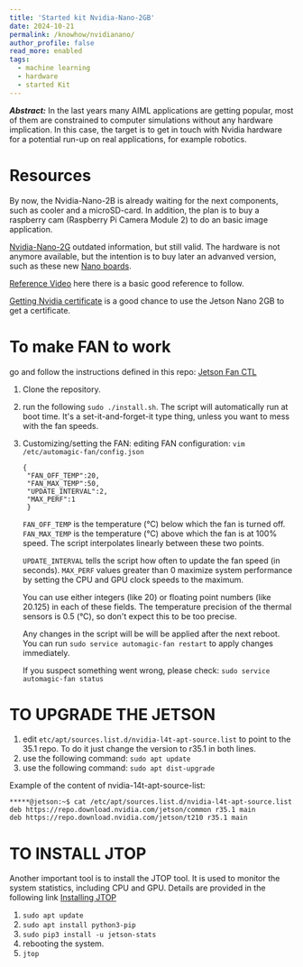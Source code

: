 ```yaml
---
title: 'Started kit Nvidia-Nano-2GB'
date: 2024-10-21
permalink: /knowhow/nvidianano/
author_profile: false
read_more: enabled
tags:
  - machine learning
  - hardware
  - started Kit
---
```


***Abstract:*** In the last years many AIML applications are getting popular, most of them are constrained to computer simulations without any hardware implication. In this case, the target is to get in touch with Nvidia hardware for a potential run-up on real applications, for example robotics. 

Resources
======

By now, the Nvidia-Nano-2B is already waiting for the next components, such as cooler and a microSD-card. In addition, the plan is to buy a raspberry cam (Raspberry Pi Camera Module 2) to do an basic image application. 

[Nvidia-Nano-2G](https://developer.nvidia.com/embedded/learn/get-started-jetson-nano-2gb-devkit) outdated information, but still valid. The hardware is not anymore available, but the intention is to buy later an advanved version, such as these new [Nano boards](https://developer.nvidia.com/buy-jetson?product=all&location=FI).

[Reference Video](https://www.youtube.com/watch?v=1BneqPdEhMM) here there is a basic good reference to follow.

[Getting Nvidia certificate](https://developer.nvidia.com/embedded/learn/jetson-ai-certification-programs#jetson_ai_ambassador) is a good chance to use the Jetson Nano 2GB to get a certificate.


To make FAN to work
======

go and follow the instructions defined in this repo: [Jetson Fan CTL](https://github.com/pyrestone/jetson-fan-ctl)

1. Clone the repository.
2. run the following ```sudo ./install.sh```. The script will automatically run at boot time. It's a set-it-and-forget-it type thing, unless you want to mess with the fan speeds.

2. Customizing/setting the FAN: editing FAN configuration: ```vim /etc/automagic-fan/config.json```
   ```
   {
	"FAN_OFF_TEMP":20,
	"FAN_MAX_TEMP":50,
	"UPDATE_INTERVAL":2,
	"MAX_PERF":1
	}
   ```
   
   ```FAN_OFF_TEMP``` is the temperature (°C) below which the fan is turned off.
	```FAN_MAX_TEMP``` is the temperature (°C) above which the fan is at 100% speed.
	The script interpolates linearly between these two points.

	```UPDATE_INTERVAL``` tells the script how often to update the fan speed (in seconds).
	```MAX_PERF``` values greater than 0 maximize system performance by setting the CPU and GPU clock speeds to the maximum.

	You can use either integers (like 20) or floating point numbers (like 20.125) in each of these fields.
	The temperature precision of the thermal sensors is 0.5 (°C), so don't expect this to be too precise.

	Any changes in the script will be will be applied after the next reboot.
	You can run
	```sudo service automagic-fan restart```
	to apply changes immediately.

	If you suspect something went wrong, please check: ```sudo service automagic-fan status```



TO UPGRADE THE JETSON
======

1. edit ```etc/apt/sources.list.d/nvidia-l4t-apt-source.list``` to point to the 35.1 repo. To do it just change the version to r35.1 in both lines.
2. use the following command: ```sudo apt update```
3. use the following command: ```sudo apt dist-upgrade```

Example of the content of nvidia-14t-apt-source-list:
```
*****@jetson:~$ cat /etc/apt/sources.list.d/nvidia-l4t-apt-source.list
deb https://repo.download.nvidia.com/jetson/common r35.1 main
deb https://repo.download.nvidia.com/jetson/t210 r35.1 main
```


TO INSTALL JTOP
================

Another important tool is to install the JTOP tool. It is used to monitor the system statistics, including CPU and GPU. Details are provided in the following link [Installing JTOP](https://jetsonhacks.com/2023/02/07/jtop-the-ultimate-tool-for-monitoring-nvidia-jetson-devices/)

1. ```sudo apt update```
2. ```sudo apt install python3-pip```
3. ```sudo pip3 install -u jetson-stats```
4. rebooting the system.
5. ```jtop```
